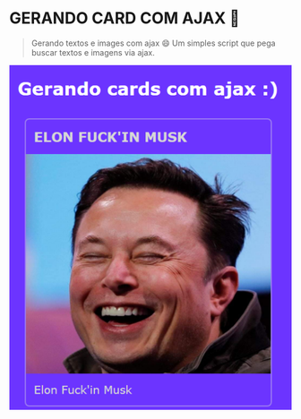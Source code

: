 # GERANDO CARD COM AJAX 🙂

> Gerando textos e images com ajax :smile:
> Um simples script que pega buscar textos e imagens via ajax.

![Elon Musk](example.png)

